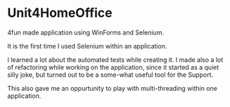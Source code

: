# Unit4HomeOffice
4fun made application using WinForms and Selenium.

It is the first time I used Selenium within an application.

I learned a lot about the automated tests while creating it.
I made also a lot of refactoring while working on the application, since it started as a quiet silly joke, but turned out to be a some-what useful tool for the Support.

This also gave me an oppurtunity to play with multi-threading within one application.
